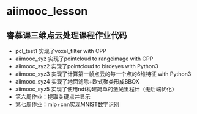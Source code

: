 # aiimooc_lesson
睿慕课三维点云处理课程作业代码
---
- pcl_test1 实现了voxel_filter with CPP
- aiimooc_syz 实现了pointcloud to rangeimage with CPP
- aiimooc_syz2 实现了pointcloud to birdeyes with Python3
- aiimooc_syz3 实现了计算第一帧点云的每一个点的6维特征 with Python3
- aiimooc_syz4 实现了地面滤除+欧式聚类形成BBOX
- aiimooc_syz5 实现了使用ndt构建简单的激光里程计（无后端优化）
- 第六周作业：提取关键点并显示
- 第七周作业：mlp+cnn实现MNIST数字识别